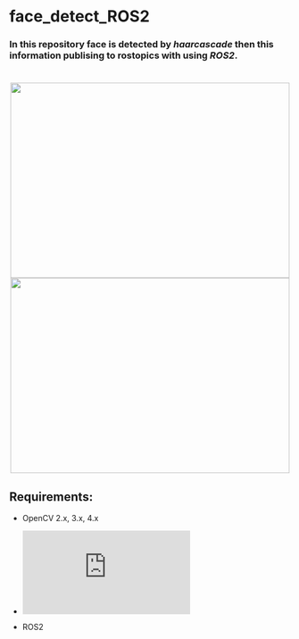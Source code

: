 # face_detect_ROS2
### In this repository face is detected by *haarcascade* then this information publising to rostopics with using *ROS2*.

<h1>
  <div id="header" align="center">
  <img src="https://user-images.githubusercontent.com/68682737/210886289-a761c854-bee2-480f-9f83-a717a3d4491d.png" width="500" height="350">
  <img src="https://user-images.githubusercontent.com/68682737/210888136-6ae516ed-e714-4061-a6f1-d313e5086d77.png" width="500" height="350">
    </div>
</h1>


## Requirements:
- OpenCV 2.x, 3.x, 4.x

- ![haarcascade_frontalface_default.xml](https://github.com/opencv/opencv/blob/master/data/haarcascades/haarcascade_frontalface_default.xml)
- ROS2 
